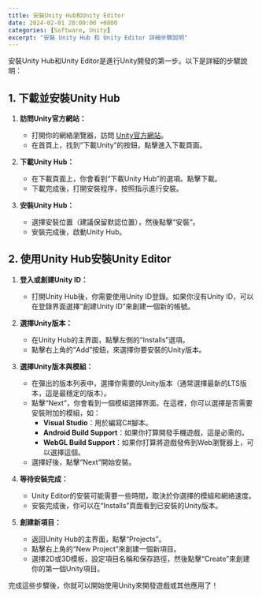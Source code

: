 ```yaml
---
title: 安裝Unity Hub和Unity Editor
date: 2024-02-01 20:00:00 +0800
categories: [Software, Unity]
excerpt: "安裝 Unity Hub 和 Unity Editor 詳細步驟說明"
---
```


安裝Unity Hub和Unity Editor是進行Unity開發的第一步。以下是詳細的步驟說明：

## 1. 下載並安裝Unity Hub

1. **訪問Unity官方網站：**
   - 打開你的網絡瀏覽器，訪問 [Unity官方網站](https://unity.com/)。
   - 在首頁上，找到“下載Unity”的按鈕，點擊進入下載頁面。

2. **下載Unity Hub：**
   - 在下載頁面上，你會看到“下載Unity Hub”的選項。點擊下載。
   - 下載完成後，打開安裝程序，按照指示進行安裝。

3. **安裝Unity Hub：**
   - 選擇安裝位置（建議保留默認位置），然後點擊“安裝”。
   - 安裝完成後，啟動Unity Hub。

## 2. 使用Unity Hub安裝Unity Editor

1. **登入或創建Unity ID：**
   - 打開Unity Hub後，你需要使用Unity ID登錄。如果你沒有Unity ID，可以在登錄界面選擇“創建Unity ID”來創建一個新的帳號。

2. **選擇Unity版本：**
   - 在Unity Hub的主界面，點擊左側的“Installs”選項。
   - 點擊右上角的“Add”按鈕，來選擇你要安裝的Unity版本。

3. **選擇Unity版本與模組：**
   - 在彈出的版本列表中，選擇你需要的Unity版本（通常選擇最新的LTS版本，這是最穩定的版本）。
   - 點擊“Next”，你會看到一個模組選擇界面。在這裡，你可以選擇是否需要安裝附加的模組，如：
     - **Visual Studio**：用於編寫C#腳本。
     - **Android Build Support**：如果你打算開發手機遊戲，這是必需的。
     - **WebGL Build Support**：如果你打算將遊戲發佈到Web瀏覽器上，可以選擇這個。
   - 選擇好後，點擊“Next”開始安裝。

4. **等待安裝完成：**
   - Unity Editor的安裝可能需要一些時間，取決於你選擇的模組和網絡速度。
   - 安裝完成後，你可以在“Installs”頁面看到已安裝的Unity版本。

5. **創建新項目：**
   - 返回Unity Hub的主界面，點擊“Projects”。
   - 點擊右上角的“New Project”來創建一個新項目。
   - 選擇2D或3D模板，設定項目名稱和保存路徑，然後點擊“Create”來創建你的第一個Unity項目。

完成這些步驟後，你就可以開始使用Unity來開發遊戲或其他應用了！
